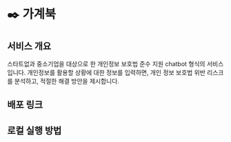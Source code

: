 # ✒️ 가계북

## 서비스 개요
스타트없과 중소기업을 대상으로 한 개인정보 보호법 준수 지원 chatbot 형식의 서비스입니다. 개인정보를 활용할 상황에 대한 정보를 입력하면, 개인 정보 보호법 위반 리스크를 분석하고, 적절한 해결 방안을 제시합니다. 

## 배포 링크

## 로컬 실행 방법

